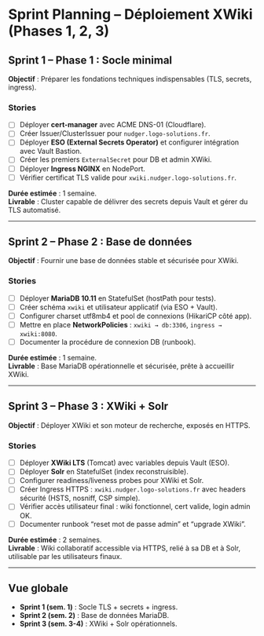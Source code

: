 # Sprint Planning – Déploiement XWiki (Phases 1, 2, 3)

## Sprint 1 – Phase 1 : Socle minimal
**Objectif** : Préparer les fondations techniques indispensables (TLS, secrets, ingress).

### Stories
- [ ] Déployer **cert-manager** avec ACME DNS-01 (Cloudflare).
- [ ] Créer Issuer/ClusterIssuer pour `nudger.logo-solutions.fr`.
- [ ] Déployer **ESO (External Secrets Operator)** et configurer intégration avec Vault Bastion.
- [ ] Créer les premiers `ExternalSecret` pour DB et admin XWiki.
- [ ] Déployer **Ingress NGINX** en NodePort.
- [ ] Vérifier certificat TLS valide pour `xwiki.nudger.logo-solutions.fr`.

**Durée estimée** : 1 semaine.  
**Livrable** : Cluster capable de délivrer des secrets depuis Vault et gérer du TLS automatisé.  

---

## Sprint 2 – Phase 2 : Base de données
**Objectif** : Fournir une base de données stable et sécurisée pour XWiki.

### Stories
- [ ] Déployer **MariaDB 10.11** en StatefulSet (hostPath pour tests).
- [ ] Créer schéma `xwiki` et utilisateur applicatif (via ESO + Vault).
- [ ] Configurer charset utf8mb4 et pool de connexions (HikariCP côté app).
- [ ] Mettre en place **NetworkPolicies** : `xwiki → db:3306`, `ingress → xwiki:8080`.
- [ ] Documenter la procédure de connexion DB (runbook).

**Durée estimée** : 1 semaine.  
**Livrable** : Base MariaDB opérationnelle et sécurisée, prête à accueillir XWiki.  

---

## Sprint 3 – Phase 3 : XWiki + Solr
**Objectif** : Déployer XWiki et son moteur de recherche, exposés en HTTPS.

### Stories
- [ ] Déployer **XWiki LTS** (Tomcat) avec variables depuis Vault (ESO).
- [ ] Déployer **Solr** en StatefulSet (index reconstruisible).
- [ ] Configurer readiness/liveness probes pour XWiki et Solr.
- [ ] Créer Ingress HTTPS : `xwiki.nudger.logo-solutions.fr` avec headers sécurité (HSTS, nosniff, CSP simple).
- [ ] Vérifier accès utilisateur final : wiki fonctionnel, cert valide, login admin OK.
- [ ] Documenter runbook “reset mot de passe admin” et “upgrade XWiki”.

**Durée estimée** : 2 semaines.  
**Livrable** : Wiki collaboratif accessible via HTTPS, relié à sa DB et à Solr, utilisable par les utilisateurs finaux.

---

## Vue globale
- **Sprint 1 (sem. 1)** : Socle TLS + secrets + ingress.  
- **Sprint 2 (sem. 2)** : Base de données MariaDB.  
- **Sprint 3 (sem. 3-4)** : XWiki + Solr opérationnels.  

